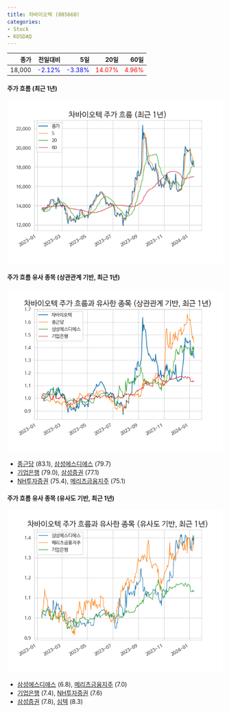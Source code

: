 ```yaml
---
title: 차바이오텍 (085660)
categories:
- Stock
- KOSDAQ
---
```


|종가|전일대비|5일|20일|60일|
|---:|-------:|--:|---:|---:|
|18,000|<span style="color: blue">-2.12%</span>|<span style="color: blue">-3.38%</span>|<span style="color: red">14.07%</span>|<span style="color: red">4.96%</span>|

<!-- more -->

#### 주가 흐름 (최근 1년)
![085660](/assets/images/stock/085660.png)


#### 주가 흐름 유사 종목 (상관관계 기반, 최근 1년)
![085660](/assets/images/stock/085660_corr.png)
- [종근당](/185750/) (83.1), [삼성에스디에스](/018260/) (79.7)
- [기업은행](/024110/) (79.0), [삼성증권](/016360/) (77.1)
- [NH투자증권](/005940/) (75.4), [메리츠금융지주](/138040/) (75.1)


#### 주가 흐름 유사 종목 (유사도 기반, 최근 1년)
![085660](/assets/images/stock/085660_sim.png)
- [삼성에스디에스](/018260/) (6.8), [메리츠금융지주](/138040/) (7.0)
- [기업은행](/024110/) (7.4), [NH투자증권](/005940/) (7.6)
- [삼성증권](/016360/) (7.8), [심텍](/222800/) (8.3)